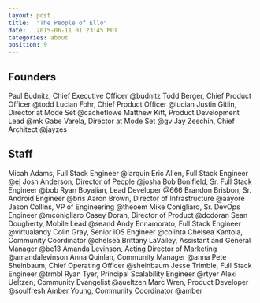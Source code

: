 ```yaml
---
layout: post
title:  "The People of Ello"
date:   2015-06-11 01:23:45 MDT
categories: about
position: 9
---
```


## Founders

Paul Budnitz, Chief Executive Officer @budnitz
Todd Berger, Chief Product Officer @todd
Lucian Fohr, Chief Product Officer @lucian
Justin Gitlin, Director at Mode Set @cacheflowe
Matthew Kitt, Product Development Lead @mk
Gabe Varela, Director at Mode Set @gv
Jay Zeschin, Chief Architect @jayzes

## Staff

Micah Adams, Full Stack Engineer @larquin
Eric Allen, Full Stack Engineer @ej
Josh Anderson, Director of People @josha
Bob Bonifield, Sr. Full Stack Engineer @bob
Ryan Boyajian, Lead Developer @666
Brandon Brisbon, Sr. Android Engineer @bris
Aaron Brown, Director of Infrastructure @aayore
Jason Collins, VP of Engineering @theoem
Mike Conigliaro, Sr. DevOps Engineer @mconigliaro
Casey Doran, Director of Product @dcdoran
Sean Dougherty, Mobile Lead @seand
Andy Ennamorato, Full Stack Engineer @virtualandy
Colin Gray, Senior iOS Engineer @colinta
Chelsea Kantola, Community Coordinator @chelsea
Brittany LaValley, Assistant and General Manager @be13
Amanda Levinson, Acting Director of Marketing @amandalevinson
Anna Quinlan, Community Manager @anna
Pete Sheinbaum, Chief Operating Officer @sheinbaum
Jesse Trimble, Full Stack Engineer @trmbl
Ryan Tyer, Principal Scalability Engineer @rtyer
Alexi Ueltzen, Community Evangelist @aueltzen
Marc Wren, Product Developer @soulfresh
Amber Young, Community Coordinator @amber
